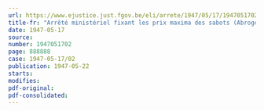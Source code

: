 ```yaml
---
url: https://www.ejustice.just.fgov.be/eli/arrete/1947/05/17/1947051702/justel
title-fr: "Arrêté ministériel fixant les prix maxima des sabots (Abrogé par AM 04-04-1949, art. 3)"
date: 1947-05-17
source:
number: 1947051702
page: 888888
case: 1947-05-17/02
publication: 1947-05-22
starts:
modifies:
pdf-original:
pdf-consolidated:
---
```


